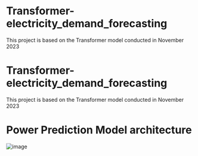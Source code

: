 # Transformer-electricity_demand_forecasting
This project is based on the Transformer model conducted in November 2023
# Transformer-electricity_demand_forecasting
This project is based on the Transformer model conducted in November 2023
# Power Prediction Model architecture

![image](https://github.com/twyoon99/Transformer-electricity_demand_forecasting/assets/118956433/a54b39ac-38f0-45bb-a143-53f68f087635)
